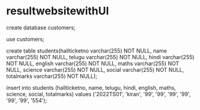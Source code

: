 # resultwebsitewithUI

create database customers;

use customers;

create table students(hallticketno varchar(255) NOT NULL, name varchar(255) NOT NULL, telugu varchar(255) NOT NULL, hindi varchar(255) NOT NULL, english varchar(255) NOT NULL, maths varchar(255) NOT NULL, science varchar(255) NOT NULL, social varchar(255) NOT NULL, totalmarks varchar(255) NOT NULL);

insert into students (hallticketno, name, telugu, hindi, english, maths, science, social, totalmarks) values ('2022TS01', 'kiran', '99', '99', '99', '99', '99', '99', '554');
